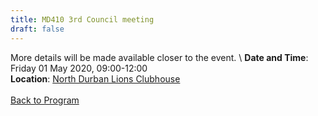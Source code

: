 ```yaml
---
title: MD410 3rd Council meeting
draft: false
---
```


More details will be made available closer to the event. \\
**Date and Time**: Friday 01 May 2020, 09:00-12:00 \
**Location**: [North Durban Lions Clubhouse](http://northdurbanlions.org.za/club-details/meetings-and-location)
\
\
[Back to Program](/program)
